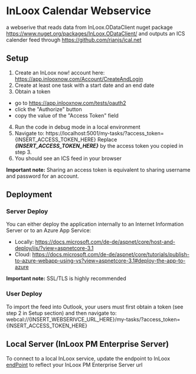 # InLoox Calendar Webservice

a webserive that reads data from InLoox.ODataClient nuget package https://www.nuget.org/packages/InLoox.ODataClient/ and outputs an ICS calender feed through https://github.com/rianjs/ical.net

## Setup

1. Create an InLoox now! account here: https://app.inlooxnow.com/Account/CreateAndLogin
2. Create at least one task with a start date and an end date
3. Obtain a token
- go to https://app.inlooxnow.com/tests/oauth2
- click the "Authorize" button
- copy the value of the "Access Token" field
4. Run the code in debug mode in a local environment
5. Navigate to: https://localhost:5001/my-tasks/?access_token={INSERT_ACCESS_TOKEN_HERE}
   Replace ***{INSERT_ACCESS_TOKEN_HERE}*** by the access token you copied in step 3.
6. You should see an ICS feed in your browser

**Important note:** Sharing an access token is equivalent to sharing username and password for an account.

## Deployment

### Server Deploy

You can either deploy the application internally to an Internet Information Server or to an Azure App Service:
- Locally: https://docs.microsoft.com/de-de/aspnet/core/host-and-deploy/iis/?view=aspnetcore-3.1
- Cloud: https://docs.microsoft.com/de-de/aspnet/core/tutorials/publish-to-azure-webapp-using-vs?view=aspnetcore-3.1#deploy-the-app-to-azure

**Important note:** SSL/TLS is highly recommended

### User Deploy

To import the feed into Outlook, your users must first obtain a token (see step 2 in Setup section) and then navigate to: webcal://{INSERT_WEBSERIVCE_URL_HERE}/my-tasks/?access_token={INSERT_ACCESS_TOKEN_HERE}

## Local Server (InLoox PM Enterprise Server)

To connect to a local InLoox service, update the endpoint to InLoox [endPoint](https://github.com/inloox-dev/inLoox-calendar-webservice/blob/05b33462cd4d77e85d8398dfaebc3bdb2bb77ae5/InLooxCalendarWebservice/Startup.cs#L12) to reflect your InLoox PM Enterprise Server url
